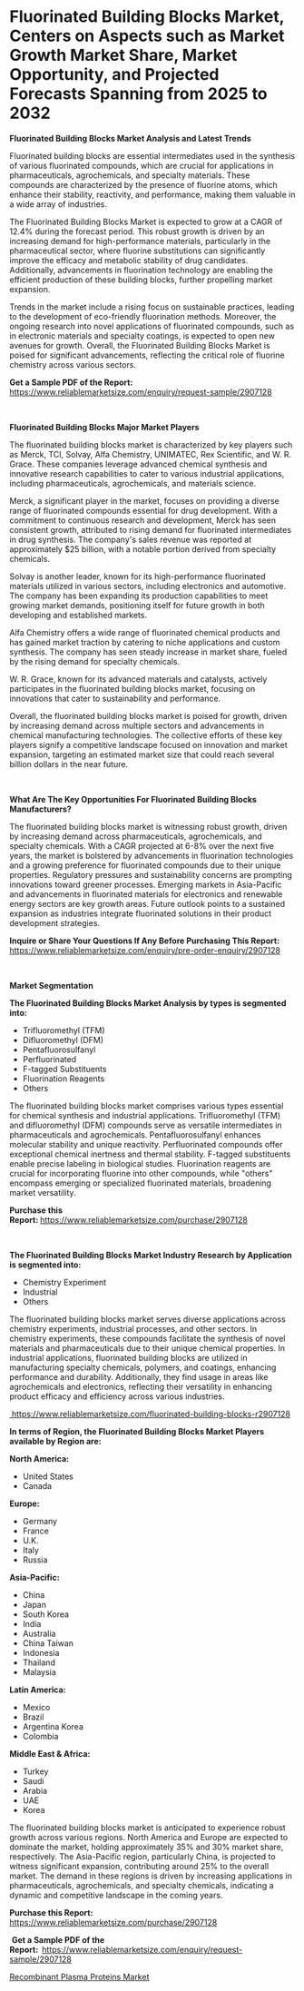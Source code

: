 <p><h1>Fluorinated Building Blocks Market, Centers on Aspects such as Market Growth Market Share, Market Opportunity, and Projected Forecasts Spanning from 2025 to 2032</h1></p><p><strong>Fluorinated Building Blocks Market Analysis and Latest Trends</strong></p>
<p><p>Fluorinated building blocks are essential intermediates used in the synthesis of various fluorinated compounds, which are crucial for applications in pharmaceuticals, agrochemicals, and specialty materials. These compounds are characterized by the presence of fluorine atoms, which enhance their stability, reactivity, and performance, making them valuable in a wide array of industries.</p><p>The Fluorinated Building Blocks Market is expected to grow at a CAGR of 12.4% during the forecast period. This robust growth is driven by an increasing demand for high-performance materials, particularly in the pharmaceutical sector, where fluorine substitutions can significantly improve the efficacy and metabolic stability of drug candidates. Additionally, advancements in fluorination technology are enabling the efficient production of these building blocks, further propelling market expansion.</p><p>Trends in the market include a rising focus on sustainable practices, leading to the development of eco-friendly fluorination methods. Moreover, the ongoing research into novel applications of fluorinated compounds, such as in electronic materials and specialty coatings, is expected to open new avenues for growth. Overall, the Fluorinated Building Blocks Market is poised for significant advancements, reflecting the critical role of fluorine chemistry across various sectors.</p></p>
<p><strong>Get a Sample PDF of the Report:&nbsp;</strong> <a href="https://www.reliablemarketsize.com/enquiry/request-sample/2907128?utm_campaign=2625&utm_medium=2&utm_source=Github&utm_content=ia&utm_term=12032025&utm_id=fluorinated-building-blocks">https://www.reliablemarketsize.com/enquiry/request-sample/2907128</a></p>
<p>&nbsp;</p>
<p><strong>Fluorinated Building Blocks Major Market Players</strong></p>
<p><p>The fluorinated building blocks market is characterized by key players such as Merck, TCI, Solvay, Alfa Chemistry, UNIMATEC, Rex Scientific, and W. R. Grace. These companies leverage advanced chemical synthesis and innovative research capabilities to cater to various industrial applications, including pharmaceuticals, agrochemicals, and materials science.</p><p>Merck, a significant player in the market, focuses on providing a diverse range of fluorinated compounds essential for drug development. With a commitment to continuous research and development, Merck has seen consistent growth, attributed to rising demand for fluorinated intermediates in drug synthesis. The company's sales revenue was reported at approximately $25 billion, with a notable portion derived from specialty chemicals.</p><p>Solvay is another leader, known for its high-performance fluorinated materials utilized in various sectors, including electronics and automotive. The company has been expanding its production capabilities to meet growing market demands, positioning itself for future growth in both developing and established markets.</p><p>Alfa Chemistry offers a wide range of fluorinated chemical products and has gained market traction by catering to niche applications and custom synthesis. The company has seen steady increase in market share, fueled by the rising demand for specialty chemicals.</p><p>W. R. Grace, known for its advanced materials and catalysts, actively participates in the fluorinated building blocks market, focusing on innovations that cater to sustainability and performance.</p><p>Overall, the fluorinated building blocks market is poised for growth, driven by increasing demand across multiple sectors and advancements in chemical manufacturing technologies. The collective efforts of these key players signify a competitive landscape focused on innovation and market expansion, targeting an estimated market size that could reach several billion dollars in the near future.</p></p>
<p>&nbsp;</p>
<p><strong>What Are The Key Opportunities For Fluorinated Building Blocks Manufacturers?</strong></p>
<p><p>The fluorinated building blocks market is witnessing robust growth, driven by increasing demand across pharmaceuticals, agrochemicals, and specialty chemicals. With a CAGR projected at 6-8% over the next five years, the market is bolstered by advancements in fluorination technologies and a growing preference for fluorinated compounds due to their unique properties. Regulatory pressures and sustainability concerns are prompting innovations toward greener processes. Emerging markets in Asia-Pacific and advancements in fluorinated materials for electronics and renewable energy sectors are key growth areas. Future outlook points to a sustained expansion as industries integrate fluorinated solutions in their product development strategies.</p></p>
<p><strong>Inquire or Share Your Questions If Any Before Purchasing This Report:</strong> <a href="https://www.reliablemarketsize.com/enquiry/pre-order-enquiry/2907128?utm_campaign=2625&utm_medium=2&utm_source=Github&utm_content=ia&utm_term=12032025&utm_id=fluorinated-building-blocks">https://www.reliablemarketsize.com/enquiry/pre-order-enquiry/2907128</a></p>
<p>&nbsp;</p>
<p><strong>Market Segmentation</strong></p>
<p><strong>The Fluorinated Building Blocks Market Analysis by types is segmented into:</strong></p>
<p><ul><li>Trifluoromethyl (TFM)</li><li>Difluoromethyl (DFM)</li><li>Pentafluorosulfanyl</li><li>Perfluorinated</li><li>F-tagged Substituents</li><li>Fluorination Reagents</li><li>Others</li></ul></p>
<p><p>The fluorinated building blocks market comprises various types essential for chemical synthesis and industrial applications. Trifluoromethyl (TFM) and difluoromethyl (DFM) compounds serve as versatile intermediates in pharmaceuticals and agrochemicals. Pentafluorosulfanyl enhances molecular stability and unique reactivity. Perfluorinated compounds offer exceptional chemical inertness and thermal stability. F-tagged substituents enable precise labeling in biological studies. Fluorination reagents are crucial for incorporating fluorine into other compounds, while "others" encompass emerging or specialized fluorinated materials, broadening market versatility.</p></p>
<p><strong>Purchase this Report:&nbsp;</strong><a href="https://www.reliablemarketsize.com/purchase/2907128?utm_campaign=2625&utm_medium=2&utm_source=Github&utm_content=ia&utm_term=12032025&utm_id=fluorinated-building-blocks">https://www.reliablemarketsize.com/purchase/2907128</a></p>
<p>&nbsp;</p>
<p><strong>The Fluorinated Building Blocks Market Industry Research by Application is segmented into:</strong></p>
<p><ul><li>Chemistry Experiment</li><li>Industrial</li><li>Others</li></ul></p>
<p><p>The fluorinated building blocks market serves diverse applications across chemistry experiments, industrial processes, and other sectors. In chemistry experiments, these compounds facilitate the synthesis of novel materials and pharmaceuticals due to their unique chemical properties. In industrial applications, fluorinated building blocks are utilized in manufacturing specialty chemicals, polymers, and coatings, enhancing performance and durability. Additionally, they find usage in areas like agrochemicals and electronics, reflecting their versatility in enhancing product efficacy and efficiency across various industries.</p></p>
<p><a href="https://www.reliablemarketsize.com/fluorinated-building-blocks-r2907128?utm_campaign=2625&utm_medium=2&utm_source=Github&utm_content=ia&utm_term=12032025&utm_id=fluorinated-building-blocks">&nbsp;https://www.reliablemarketsize.com/fluorinated-building-blocks-r2907128</a></p>
<p><strong>In terms of Region, the Fluorinated Building Blocks Market Players available by Region are:</strong></p>
<p>
    <p> <strong> North America: </strong>
        <ul>
            <li>United States</li>
            <li>Canada</li>
        </ul>
        </p> 
    <p> <strong> Europe: </strong>
        <ul>
            <li>Germany</li>
            <li>France</li>
            <li>U.K.</li>
            <li>Italy</li>
            <li>Russia</li>
        </ul>
        </p> 
    <p> <strong> Asia-Pacific: </strong>
        <ul>
            <li>China</li>
            <li>Japan</li>
            <li>South Korea</li>
            <li>India</li>
            <li>Australia</li>
            <li>China Taiwan</li>
            <li>Indonesia</li>
            <li>Thailand</li>
            <li>Malaysia</li>
        </ul>
        </p> 
    <p> <strong> Latin America: </strong>
        <ul>
            <li>Mexico</li>
            <li>Brazil</li>
            <li>Argentina Korea</li>
            <li>Colombia</li>
        </ul>
        </p> 
    <p> <strong> Middle East & Africa: </strong>
        <ul>
            <li>Turkey</li>
            <li>Saudi</li>
            <li>Arabia</li>
            <li>UAE</li>
            <li>Korea</li>
        </ul>
    </p>
    </p>
<p><p>The fluorinated building blocks market is anticipated to experience robust growth across various regions. North America and Europe are expected to dominate the market, holding approximately 35% and 30% market share, respectively. The Asia-Pacific region, particularly China, is projected to witness significant expansion, contributing around 25% to the overall market. The demand in these regions is driven by increasing applications in pharmaceuticals, agrochemicals, and specialty chemicals, indicating a dynamic and competitive landscape in the coming years.</p></p>
<p><strong>Purchase this Report: </strong><a href="https://www.reliablemarketsize.com/purchase/2907128?utm_campaign=2625&utm_medium=2&utm_source=Github&utm_content=ia&utm_term=12032025&utm_id=fluorinated-building-blocks">https://www.reliablemarketsize.com/purchase/2907128</a></p>
<p>&nbsp;<strong>Get a Sample PDF of the Report:&nbsp;&nbsp;</strong><a href="https://www.reliablemarketsize.com/enquiry/request-sample/2907128?utm_campaign=2625&utm_medium=2&utm_source=Github&utm_content=ia&utm_term=12032025&utm_id=fluorinated-building-blocks">https://www.reliablemarketsize.com/enquiry/request-sample/2907128</a></p>
<p><strong></strong></p>
<p><p><a href="https://github.com/prosalinda88/Market-Research-Report-List-7/blob/main/recombinant-plasma-proteins-market.md?utm_campaign=2625&utm_medium=2&utm_source=Github&utm_content=ia&utm_term=12032025&utm_id=fluorinated-building-blocks">Recombinant Plasma Proteins Market</a></p></p>